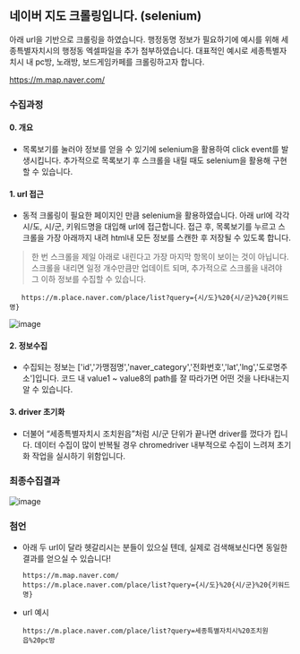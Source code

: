 ## 네이버 지도 크롤링입니다. (selenium)

아래 url을 기반으로 크롤링을 하였습니다. 행정동명 정보가 필요하기에 예시를 위해 세종특별자치시의 행정동 엑셀파일을 추가 첨부하였습니다. 대표적인 예시로 세종특별자치시 내 pc방, 노래방, 보드게임카페를 크롤링하고자 합니다.

https://m.map.naver.com/

### 수집과정

#### 0. 개요
 - 목록보기를 눌러야 정보를 얻을 수 있기에 selenium을 활용하여 click event를 발생시킵니다. 추가적으로 목록보기 후 스크롤을 내릴 때도 selenium을 활용해 구현할 수 있습니다.


#### 1. url 접근
 - 동적 크롤링이 필요한 페이지인 만큼 selenium을 활용하였습니다. 아래 url에 각각 시/도, 시/군, 키워드명을 대입해 url에 접근합니다. 접근 후, 목록보기를 누르고 스크롤을 가장 아래까지 내려 html내 모든 정보를 스캔한 후 저장될 수 있도록 합니다. 

  > 한 번 스크롤을 제일 아래로 내린다고 가장 마지막 항목이 보이는 것이 아닙니다. 스크롤을 내리면 일정 개수만큼만 업데이트 되며, 추가적으로 스크롤을 내려야 그 이하 정보를 수집할 수 있습니다.

       https://m.place.naver.com/place/list?query={시/도}%20{시/군}%20{키워드명}

![image](https://user-images.githubusercontent.com/28617435/122665938-4c22d800-d1e5-11eb-905d-3e2e7af0d2ed.png)

#### 2. 정보수집
 - 수집되는 정보는 ['id','가맹점명','naver_category','전화번호','lat','lng','도로명주소']입니다. 코드 내 value1 ~ value8의 path를 잘 따라가면 어떤 것을 나타내는지 알 수 있습니다.

#### 3. driver 초기화
 - 더불어 “세종특별자치시 조치원읍”처럼 시/군 단위가 끝나면 driver를 껐다가 킵니다. 데이터 수집이 많이 반복될 경우 chromedriver 내부적으로 수집이 느려져 초기화 작업을 실시하기 위함입니다.

### 최종수집결과

![image](https://user-images.githubusercontent.com/28617435/122665681-96a35500-d1e3-11eb-97d2-b496a4e65335.png)


### 첨언
 - 아래 두 url이 달라 헷갈리시는 분들이 있으실 텐데, 실제로 검색해보신다면 동일한 결과를 얻으실 수 있습니다!

       https://m.map.naver.com/
       https://m.place.naver.com/place/list?query={시/도}%20{시/군}%20{키워드명}
      
 - url 예시

       https://m.place.naver.com/place/list?query=세종특별자치시%20조치원읍%20pc방
